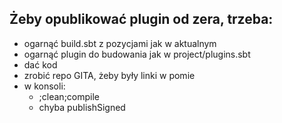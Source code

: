 ## Żeby opublikować plugin od zera, trzeba:

* ogarnąć build.sbt z pozycjami jak w aktualnym
* ogarnąć plugin do budowania jak w project/plugins.sbt
* dać kod
* zrobić repo GITA, żeby były linki w pomie
* w konsoli:
    * ;clean;compile
    * chyba publishSigned